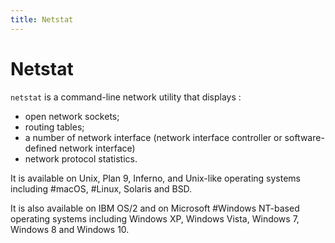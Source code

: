 ```yaml
---
title: Netstat
---
```

# Netstat

`netstat` is a command-line network utility that displays :

- open network sockets;
- routing tables;
- a number of network interface (network interface controller or software-defined network interface)
- network protocol statistics.

It is available on Unix, Plan 9, Inferno, and Unix-like operating systems including #macOS, #Linux, Solaris and BSD.

It is also available on IBM OS/2 and on Microsoft #Windows NT-based operating systems including Windows XP, Windows Vista, Windows 7, Windows 8 and Windows 10.
